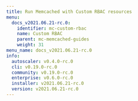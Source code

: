 ```yaml
---
title: Run Memcached with Custom RBAC resources
menu:
  docs_v2021.06.21-rc.0:
    identifier: mc-custom-rbac
    name: Custom RBAC
    parent: mc-memcached-guides
    weight: 31
menu_name: docs_v2021.06.21-rc.0
info:
  autoscaler: v0.4.0-rc.0
  cli: v0.19.0-rc.0
  community: v0.19.0-rc.0
  enterprise: v0.6.0-rc.0
  installer: v2021.06.21-rc.0
  version: v2021.06.21-rc.0
---
```


